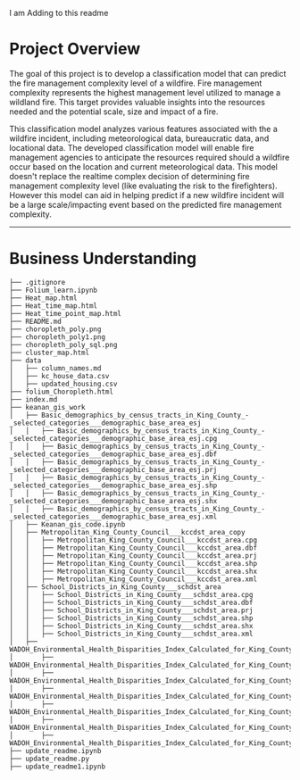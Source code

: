 I am Adding to this readme

# Project Overview
  The goal of this project is to develop a classification model that can predict the fire management complexity level of a wildfire. Fire management complexity represents the highest management level utilized to manage a wildland fire. This target provides valuable insights into the resources needed and the potential scale, size and impact of a fire.

  This classification model analyzes various features associated with the a wildfire incident, including meteorological data, bureaucratic data, and locational data. The developed classification model will enable fire management agencies to anticipate the resources required should a wildfire occur based on the location and current meteorological data. This model doesn't replace the realtime complex decision of determining fire management complexity level (like evaluating the risk to the firefighters). However this model can aid in helping predict if a new wildfire incident will be a large scale/impacting event based on the predicted fire management complexity.

---
# Business Understanding


```
├── .gitignore
├── Folium_learn.ipynb
├── Heat_map.html
├── Heat_time_map.html
├── Heat_time_point_map.html
├── README.md
├── choropleth_poly.png
├── choropleth_poly1.png
├── choropleth_poly_sql.png
├── cluster_map.html
├── data
│   ├── column_names.md
│   ├── kc_house_data.csv
│   ├── updated_housing.csv
├── folium_Choropleth.html
├── index.md
├── keanan_gis_work
│   ├── Basic_demographics_by_census_tracts_in_King_County_-_selected_categories___demographic_base_area_esj
│   │   ├── Basic_demographics_by_census_tracts_in_King_County_-_selected_categories___demographic_base_area_esj.cpg
│   │   ├── Basic_demographics_by_census_tracts_in_King_County_-_selected_categories___demographic_base_area_esj.dbf
│   │   ├── Basic_demographics_by_census_tracts_in_King_County_-_selected_categories___demographic_base_area_esj.prj
│   │   ├── Basic_demographics_by_census_tracts_in_King_County_-_selected_categories___demographic_base_area_esj.shp
│   │   ├── Basic_demographics_by_census_tracts_in_King_County_-_selected_categories___demographic_base_area_esj.shx
│   │   ├── Basic_demographics_by_census_tracts_in_King_County_-_selected_categories___demographic_base_area_esj.xml
│   ├── Keanan_gis_code.ipynb
│   ├── Metropolitan_King_County_Council___kccdst_area_copy
│   │   ├── Metropolitan_King_County_Council___kccdst_area.cpg
│   │   ├── Metropolitan_King_County_Council___kccdst_area.dbf
│   │   ├── Metropolitan_King_County_Council___kccdst_area.prj
│   │   ├── Metropolitan_King_County_Council___kccdst_area.shp
│   │   ├── Metropolitan_King_County_Council___kccdst_area.shx
│   │   ├── Metropolitan_King_County_Council___kccdst_area.xml
│   ├── School_Districts_in_King_County___schdst_area
│   │   ├── School_Districts_in_King_County___schdst_area.cpg
│   │   ├── School_Districts_in_King_County___schdst_area.dbf
│   │   ├── School_Districts_in_King_County___schdst_area.prj
│   │   ├── School_Districts_in_King_County___schdst_area.shp
│   │   ├── School_Districts_in_King_County___schdst_area.shx
│   │   ├── School_Districts_in_King_County___schdst_area.xml
│   ├── WADOH_Environmental_Health_Disparities_Index_Calculated_for_King_County___wadohehdindex_area
│       ├── WADOH_Environmental_Health_Disparities_Index_Calculated_for_King_County___wadohehdindex_area.cpg
│       ├── WADOH_Environmental_Health_Disparities_Index_Calculated_for_King_County___wadohehdindex_area.dbf
│       ├── WADOH_Environmental_Health_Disparities_Index_Calculated_for_King_County___wadohehdindex_area.prj
│       ├── WADOH_Environmental_Health_Disparities_Index_Calculated_for_King_County___wadohehdindex_area.shp
│       ├── WADOH_Environmental_Health_Disparities_Index_Calculated_for_King_County___wadohehdindex_area.shx
│       ├── WADOH_Environmental_Health_Disparities_Index_Calculated_for_King_County___wadohehdindex_area.xml
├── update_readme.ipynb
├── update_readme.py
├── update_readme1.ipynb
```
